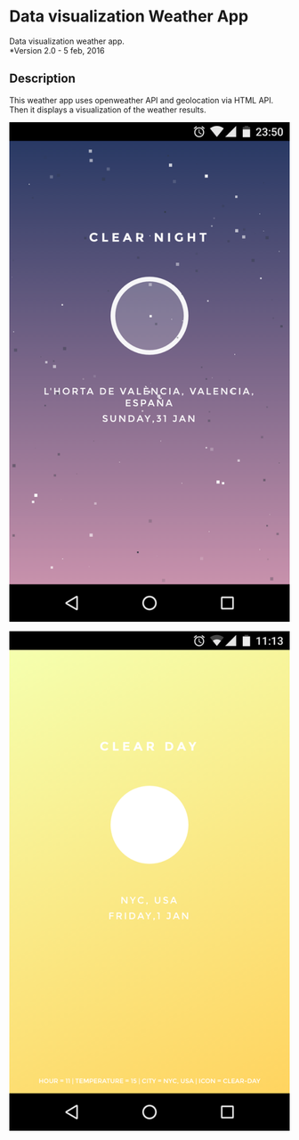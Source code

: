 # Data visualization Weather App
Data visualization weather app.  
*Version 2.0 - 5 feb, 2016

## Description

This weather app uses openweather API and geolocation via HTML API. Then it displays a visualization of the weather results.

![Alt text](screenshots/1.png?raw=true "Clear Night")

![Alt text](screenshots/5.png?raw=true "Clear Day")

